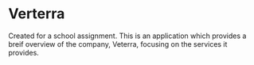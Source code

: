 # Verterra
Created for a school assignment.
This is an application which provides a breif overview of the company, Veterra, focusing on the services it provides.

